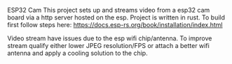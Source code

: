 ESP32 Cam 
This project sets up and streams video from a 
esp32 cam board via a http server hosted on 
the esp. Project is written in rust. To 
build first follow steps here:
https://docs.esp-rs.org/book/installation/index.html

Video stream have issues due to the esp wifi chip/antenna.
To improve stream qualify either lower JPEG resolution/FPS
or attach a better wifi antenna and apply a cooling solution
to the chip.
